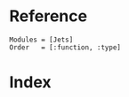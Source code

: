 # Reference

```@autodocs
Modules = [Jets]
Order   = [:function, :type]
```

# Index

```@index
```
